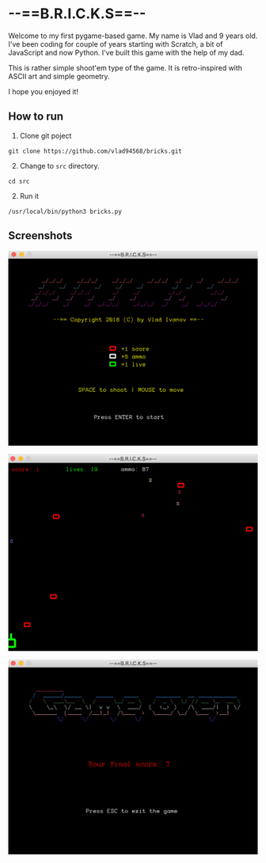 # --==B.R.I.C.K.S==--
Welcome to my first pygame-based game. My name is Vlad and 9 years old. I've been coding for couple of years 
starting with Scratch, a bit of JavaScript and now Python. I've built this game with the help of my dad.

This is rather simple shoot'em type of the game. It is retro-inspired with ASCII art and simple geometry.

I hope you enjoyed it!

## How to run

1. Clone git poject
```
git clone https://github.com/vlad94568/bricks.git
```

2. Change to `src` directory.
```commandline
cd src
```

2. Run it
```commandline
/usr/local/bin/python3 bricks.py 
```

## Screenshots

![Screenshot](/src/images/pic3.png?raw=true&s=640)

![Screenshot](/src/images/pic1.png?raw=true&s=640)

![Screenshot](/src/images/pic2.png?raw=true&s=640)
